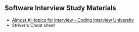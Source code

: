 ## Software Interview Study Materials
- [Almost All topics for interview - Coding Interview University](https://github.com/jwasham/coding-interview-university?tab=readme-ov-file)
- Striver's Cheat sheet
